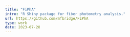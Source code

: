 ```yaml
---
title: "FiPhA"
intro: "R Shiny package for fiber photometry analysis."
url: https://github.com/mfbridge/FiPhA
type: work
date: 2023-07-28
---
```

